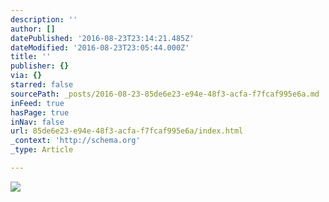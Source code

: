 ```yaml
---
description: ''
author: []
datePublished: '2016-08-23T23:14:21.485Z'
dateModified: '2016-08-23T23:05:44.000Z'
title: ''
publisher: {}
via: {}
starred: false
sourcePath: _posts/2016-08-23-85de6e23-e94e-48f3-acfa-f7fcaf995e6a.md
inFeed: true
hasPage: true
inNav: false
url: 85de6e23-e94e-48f3-acfa-f7fcaf995e6a/index.html
_context: 'http://schema.org'
_type: Article

---
```

![](https://the-grid-user-content.s3-us-west-2.amazonaws.com/8efe4591-ce85-49b5-9ab8-527132c3cf13.jpg)